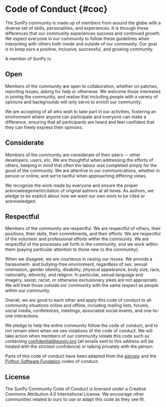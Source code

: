 Code of Conduct {#coc}
===============

The SunPy community is made up of members from around the globe with a
diverse set of skills, personalities, and experiences. It is through
these differences that our community experiences success and continued
growth. We expect everyone in our community to follow these guidelines
when interacting with others both inside and outside of our community.
Our goal is to keep ours a positive, inclusive, successful, and growing
community.

A member of SunPy is:

Open
----

Members of the community are open to collaboration, whether on patches,
reporting issues, asking for help or otherwise. We welcome those
interested in joining the community, and realise that including people
with a variety of opinions and backgrounds will only serve to enrich our
community.

We are accepting of all who wish to take part in our activities,
fostering an environment where anyone can participate and everyone can
make a difference, ensuring that all participants are heard and feel
confident that they can freely express their opinions.

Considerate
-----------

Members of the community are considerate of their peers \-- other
developers, users, etc. We are thoughtful when addressing the efforts of
others, keeping in mind that often the labour was completed simply for
the good of the community. We are attentive in our communications,
whether in person or online, and we\'re tactful when approaching
differing views.

We recognize the work made by everyone and ensure the proper
acknowledgement/citation of original authors at all times. As authors,
we pledge to be explicit about how we want our own work to be cited or
acknowledged.

Respectful
----------

Members of the community are respectful. We are respectful of others,
their positions, their skills, their commitments, and their efforts. We
are respectful of the volunteer and professional efforts within the
community. We are respectful of the processes set forth in the
community, and we work within them (paying particular attention to those
new to the community).

When we disagree, we are courteous in raising our issues. We provide a
harassment- and bullying-free environment, regardless of sex, sexual
orientation, gender identity, disability, physical appearance, body
size, race, nationality, ethnicity, and religion. In particular, sexual
language and imagery, sexist, racist, or otherwise exclusionary jokes
are not appropriate. We will treat those outside our community with the
same respect as people within our community.

Overall, we are good to each other and apply this code of conduct to all
community situations online and offline, including mailing lists,
forums, social media, conferences, meetings, associated social events,
and one-to-one interactions.

We pledge to help the entire community follow the code of conduct, and
to not remain silent when we see violations of the code of conduct. We
will take action when members of our community violate this code such as
contacting <confidential@sunpy.org> (all emails sent to this address
will be treated with the strictest confidence) or talking privately with
the person.

Parts of this code of conduct have been adapted from the
[astropy](http://www.astropy.org/code_of_conduct.html) and the [Python
Software Fundation](https://www.python.org/psf/codeofconduct/) codes of
conduct.

License
-------

The SunPy Community Code of Conduct is licensed under a Creative Commons
Attribution 4.0 International License. We encourage other communities
related to ours to use or adapt this code as they see fit.
